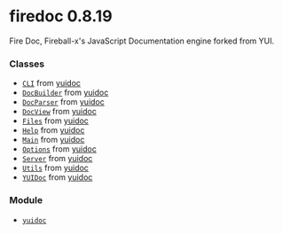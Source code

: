 
# firedoc 0.8.19

Fire Doc, Fireball-x&#x27;s JavaScript Documentation engine forked from YUI.



### Classes
- [`CLI`](classes/CLI.md) from [yuidoc](modules/yuidoc.md)
- [`DocBuilder`](classes/DocBuilder.md) from [yuidoc](modules/yuidoc.md)
- [`DocParser`](classes/DocParser.md) from [yuidoc](modules/yuidoc.md)
- [`DocView`](classes/DocView.md) from [yuidoc](modules/yuidoc.md)
- [`Files`](classes/Files.md) from [yuidoc](modules/yuidoc.md)
- [`Help`](classes/Help.md) from [yuidoc](modules/yuidoc.md)
- [`Main`](classes/Main.md) from [yuidoc](modules/yuidoc.md)
- [`Options`](classes/Options.md) from [yuidoc](modules/yuidoc.md)
- [`Server`](classes/Server.md) from [yuidoc](modules/yuidoc.md)
- [`Utils`](classes/Utils.md) from [yuidoc](modules/yuidoc.md)
- [`YUIDoc`](classes/YUIDoc.md) from [yuidoc](modules/yuidoc.md)

### Module
- [`yuidoc`](modules/yuidoc.md)
